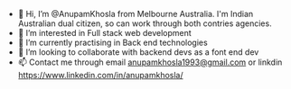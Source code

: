 - 👋 Hi, I’m @AnupamKhosla from Melbourne Australia. I'm Indian Australian dual citizen, so can work through both contries agencies.
- 👀 I’m interested in Full stack web development
- 🌱 I’m currently practising in Back end technologies
- 💞️ I’m looking to collaborate with backend devs as a font end dev
- 📫 Contact me through email anupamkhosla1993@gmail.com or linkdin https://www.linkedin.com/in/anupamkhosla/

<!---
AnupamKhosla/AnupamKhosla is a ✨ special ✨ repository because its `README.md` (this file) appears on your GitHub profile.
You can click the Preview link to take a look at your changes.
--->
